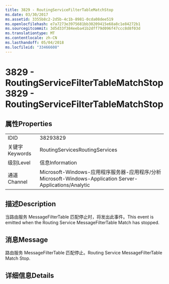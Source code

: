 ```yaml
---
title: 3829 - RoutingServiceFilterTableMatchStop
ms.date: 03/30/2017
ms.assetid: 3355b8c2-2d5b-4c1b-8981-0cda08dee519
ms.openlocfilehash: e7a7273e3975681bb30209415e68a8c1e84272b1
ms.sourcegitcommit: 3d5d33f384eeba41b2dff79d096f47ccc8d8f03d
ms.translationtype: MT
ms.contentlocale: zh-CN
ms.lasthandoff: 05/04/2018
ms.locfileid: "33466608"
---
```

# <a name="3829---routingservicefiltertablematchstop"></a><span data-ttu-id="bcc43-102">3829 - RoutingServiceFilterTableMatchStop</span><span class="sxs-lookup"><span data-stu-id="bcc43-102">3829 - RoutingServiceFilterTableMatchStop</span></span>
## <a name="properties"></a><span data-ttu-id="bcc43-103">属性</span><span class="sxs-lookup"><span data-stu-id="bcc43-103">Properties</span></span>  
  
|||  
|-|-|  
|<span data-ttu-id="bcc43-104">ID</span><span class="sxs-lookup"><span data-stu-id="bcc43-104">ID</span></span>|<span data-ttu-id="bcc43-105">3829</span><span class="sxs-lookup"><span data-stu-id="bcc43-105">3829</span></span>|  
|<span data-ttu-id="bcc43-106">关键字</span><span class="sxs-lookup"><span data-stu-id="bcc43-106">Keywords</span></span>|<span data-ttu-id="bcc43-107">RoutingServices</span><span class="sxs-lookup"><span data-stu-id="bcc43-107">RoutingServices</span></span>|  
|<span data-ttu-id="bcc43-108">级别</span><span class="sxs-lookup"><span data-stu-id="bcc43-108">Level</span></span>|<span data-ttu-id="bcc43-109">信息</span><span class="sxs-lookup"><span data-stu-id="bcc43-109">Information</span></span>|  
|<span data-ttu-id="bcc43-110">通道</span><span class="sxs-lookup"><span data-stu-id="bcc43-110">Channel</span></span>|<span data-ttu-id="bcc43-111">Microsoft-Windows-应用程序服务器-应用程序/分析</span><span class="sxs-lookup"><span data-stu-id="bcc43-111">Microsoft-Windows-Application Server-Applications/Analytic</span></span>|  
  
## <a name="description"></a><span data-ttu-id="bcc43-112">描述</span><span class="sxs-lookup"><span data-stu-id="bcc43-112">Description</span></span>  
 <span data-ttu-id="bcc43-113">当路由服务 MessageFilterTable 匹配停止时，将发出此事件。</span><span class="sxs-lookup"><span data-stu-id="bcc43-113">This event is emitted when the Routing Service MessageFilterTable Match has stopped.</span></span>  
  
## <a name="message"></a><span data-ttu-id="bcc43-114">消息</span><span class="sxs-lookup"><span data-stu-id="bcc43-114">Message</span></span>  
 <span data-ttu-id="bcc43-115">路由服务 MessageFilterTable 匹配停止。</span><span class="sxs-lookup"><span data-stu-id="bcc43-115">Routing Service MessageFilterTable Match Stop.</span></span>  
  
## <a name="details"></a><span data-ttu-id="bcc43-116">详细信息</span><span class="sxs-lookup"><span data-stu-id="bcc43-116">Details</span></span>
